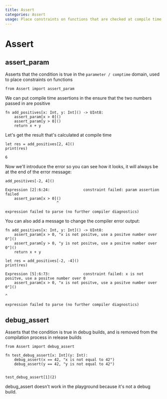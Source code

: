 ```yaml
---
title: Assert
categories: Assert
usage: Place constraints on functions that are checked at compile time, and check conditions only in debug builds
---
```

# Assert
## assert_param
Asserts that the condition is true in the `parameter / comptime` domain, used to place constraints on functions


```mojo
from Assert import assert_param
```

We can put compile time assertions in the ensure that the two numbers passed in are positive


```mojo
fn add_positives[x: Int, y: Int]() -> UInt8:
    assert_param[x > 0]()
    assert_param[y > 0]()
    return x + y
```

Let's get the result that's calculated at compile time


```mojo
let res = add_positives[2, 4]()
print(res)
```

    6


Now we'll introduce the error so you can see how it looks, it will always be at the end of the error message:


```mojo
add_positives[-2, 4]()
```

    Expression [2]:6:24:               constraint failed: param assertion failed
        assert_param[x > 0]()
                           ^

    expression failed to parse (no further compiler diagnostics)

You can also add a message to change the compiler error output:


```mojo
fn add_positives[x: Int, y: Int]() -> UInt8:
    assert_param[x > 0, "x is not positve, use a positve number over 0"]()
    assert_param[y > 0, "y is not positve, use a positve number over 0"]()
    return x + y

let res = add_positives[-2, -4]()
print(res)
```

    Expression [5]:6:73:               constraint failed: x is not positve, use a positve number over 0
        assert_param[x > 0, "x is not positve, use a positve number over 0"]()
                                                                            ^

    expression failed to parse (no further compiler diagnostics)

## debug_assert
Asserts that the condition is true in debug builds, and is removed from the compilation process in release builds


```mojo
from Assert import debug_assert

fn test_debug_assert[x: Int](y: Int):
    debug_assert(x == 42, "x is not equal to 42")
    debug_assert(y == 42, "y is not equal to 42")


test_debug_assert[1](2)
```

debug_assert doesn't work in the playground because it's not a debug build.

<CommentService />
